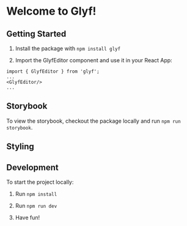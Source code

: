 # Welcome to Glyf!

## Getting Started

1. Install the package with ```npm install glyf```

2. Import the GlyfEditor component and use it in your React App:

```
import { GlyfEditor } from 'glyf';
...
<GlyfEditor/>
...
```

## Storybook

To view the storybook, checkout the package locally and run ```npm run storybook```.

## Styling



## Development

To start the project locally:

1. Run ```npm install```

2. Run ```npm run dev```

3. Have fun!
